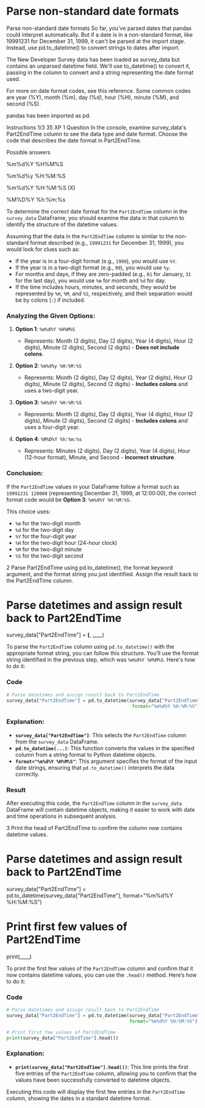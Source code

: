 # Parse non-standard date formats

Parse non-standard date formats
So far, you've parsed dates that pandas could interpret automatically. But if a date is in a non-standard format, like 19991231 for December 31, 1999, it can't be parsed at the import stage. Instead, use pd.to_datetime() to convert strings to dates after import.

The New Developer Survey data has been loaded as survey_data but contains an unparsed datetime field. We'll use to_datetime() to convert it, passing in the column to convert and a string representing the date format used.

For more on date format codes, see this reference. Some common codes are year (%Y), month (%m), day (%d), hour (%H), minute (%M), and second (%S).

pandas has been imported as pd.

Instructions 1/3
35 XP
1
Question
In the console, examine survey_data's Part2EndTime column to see the data type and date format. Choose the code that describes the date format in Part2EndTime.

Possible answers


%m%d%Y %H%M%S

%m%d%y %H:%M:%S

%m%d%Y %H:%M:%S (X)

%M%D%Y %h:%m:%s

To determine the correct date format for the `Part2EndTime` column in the `survey_data` DataFrame, you should examine the data in that column to identify the structure of the datetime values.

Assuming that the data in the `Part2EndTime` column is similar to the non-standard format described (e.g., `19991231` for December 31, 1999), you would look for clues such as:

- If the year is in a four-digit format (e.g., `1999`), you would use `%Y`.
- If the year is in a two-digit format (e.g., `99`), you would use `%y`.
- For months and days, if they are zero-padded (e.g., `01` for January, `31` for the last day), you would use `%m` for month and `%d` for day.
- If the time includes hours, minutes, and seconds, they would be represented by `%H`, `%M`, and `%S`, respectively, and their separation would be by colons (`:`) if included.

### Analyzing the Given Options:
1. **Option 1**: `%m%d%Y %H%M%S`
   - Represents: Month (2 digits), Day (2 digits), Year (4 digits), Hour (2 digits), Minute (2 digits), Second (2 digits) - **Does not include colons**.

2. **Option 2**: `%m%d%y %H:%M:%S`
   - Represents: Month (2 digits), Day (2 digits), Year (2 digits), Hour (2 digits), Minute (2 digits), Second (2 digits) - **Includes colons** and uses a two-digit year.

3. **Option 3**: `%m%d%Y %H:%M:%S`
   - Represents: Month (2 digits), Day (2 digits), Year (4 digits), Hour (2 digits), Minute (2 digits), Second (2 digits) - **Includes colons** and uses a four-digit year.

4. **Option 4**: `%M%D%Y %h:%m:%s`
   - Represents: Minutes (2 digits), Day (2 digits), Year (4 digits), Hour (12-hour format), Minute, and Second - **Incorrect structure**.

### Conclusion:
If the `Part2EndTime` values in your DataFrame follow a format such as `19991231 120000` (representing December 31, 1999, at 12:00:00), the correct format code would be **Option 3**: `%m%d%Y %H:%M:%S`. 

This choice uses:
- `%m` for the two-digit month
- `%d` for the two-digit day
- `%Y` for the four-digit year
- `%H` for the two-digit hour (24-hour clock)
- `%M` for the two-digit minute
- `%S` for the two-digit second


2
Parse Part2EndTime using pd.to_datetime(), the format keyword argument, and the format string you just identified. Assign the result back to the Part2EndTime column.
# Parse datetimes and assign result back to Part2EndTime
survey_data["Part2EndTime"] = ____(____,
                                   ____)

To parse the `Part2EndTime` column using `pd.to_datetime()` with the appropriate format string, you can follow this structure. You’ll use the format string identified in the previous step, which was `%m%d%Y %H%M%S`. Here's how to do it:

### Code
```python
# Parse datetimes and assign result back to Part2EndTime
survey_data["Part2EndTime"] = pd.to_datetime(survey_data["Part2EndTime"],
                                              format="%m%d%Y %H:%M:%S")
```

### Explanation:
- **`survey_data["Part2EndTime"]`**: This selects the `Part2EndTime` column from the `survey_data` DataFrame.
- **`pd.to_datetime(...)`**: This function converts the values in the specified column from a string format to Python datetime objects.
- **`format="%m%d%Y %H%M%S"`**: This argument specifies the format of the input date strings, ensuring that `pd.to_datetime()` interprets the data correctly.

### Result
After executing this code, the `Part2EndTime` column in the `survey_data` DataFrame will contain datetime objects, making it easier to work with date and time operations in subsequent analysis.


3
Print the head of Part2EndTime to confirm the column now contains datetime values.
# Parse datetimes and assign result back to Part2EndTime
survey_data["Part2EndTime"] = pd.to_datetime(survey_data["Part2EndTime"], 
                                             format="%m%d%Y %H:%M:%S")

# Print first few values of Part2EndTime
print(____)

To print the first few values of the `Part2EndTime` column and confirm that it now contains datetime values, you can use the `.head()` method. Here’s how to do it:

### Code
```python
# Parse datetimes and assign result back to Part2EndTime
survey_data["Part2EndTime"] = pd.to_datetime(survey_data["Part2EndTime"], 
                                             format="%m%d%Y %H:%M:%S")

# Print first few values of Part2EndTime
print(survey_data["Part2EndTime"].head())
```

### Explanation:
- **`print(survey_data["Part2EndTime"].head())`**: This line prints the first five entries of the `Part2EndTime` column, allowing you to confirm that the values have been successfully converted to datetime objects.

Executing this code will display the first few entries in the `Part2EndTime` column, showing the dates in a standard datetime format.